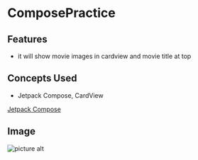 # ComposePractice

## Features
- it will show movie images in cardview and movie title at top


## Concepts Used
- Jetpack Compose, CardView

[Jetpack Compose](https://youtu.be/b_F2wzV45ZQ "Named link title")

## Image
![picture alt](http://via.placeholder.com/200x150 "Title is optional") 
